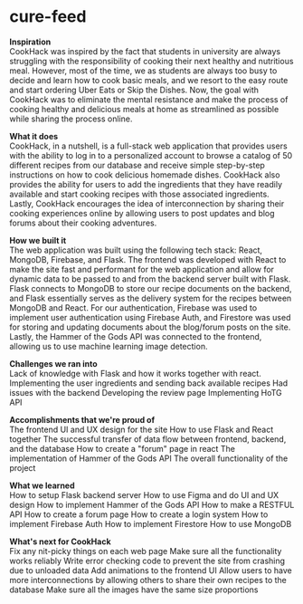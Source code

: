 # cure-feed
**Inspiration**                                                                                                                                                          
CookHack was inspired by the fact that students in university are always struggling with the responsibility of cooking their next healthy and nutritious meal. However, most of the time, we as students are always too busy to decide and learn how to cook basic meals, and we resort to the easy route and start ordering Uber Eats or Skip the Dishes. Now, the goal with CookHack was to eliminate the mental resistance and make the process of cooking healthy and delicious meals at home as streamlined as possible while sharing the process online.

**What it does**                                                                                                                                                        
CookHack, in a nutshell, is a full-stack web application that provides users with the ability to log in to a personalized account to browse a catalog of 50 different recipes from our database and receive simple step-by-step instructions on how to cook delicious homemade dishes. CookHack also provides the ability for users to add the ingredients that they have readily available and start cooking recipes with those associated ingredients. Lastly, CookHack encourages the idea of interconnection by sharing their cooking experiences online by allowing users to post updates and blog forums about their cooking adventures.

**How we built it**                                                                                                                                                      
The web application was built using the following tech stack: React, MongoDB, Firebase, and Flask. The frontend was developed with React to make the site fast and performant for the web application and allow for dynamic data to be passed to and from the backend server built with Flask. Flask connects to MongoDB to store our recipe documents on the backend, and Flask essentially serves as the delivery system for the recipes between MongoDB and React. For our authentication, Firebase was used to implement user authentication using Firebase Auth, and Firestore was used for storing and updating documents about the blog/forum posts on the site. Lastly, the Hammer of the Gods API was connected to the frontend, allowing us to use machine learning image detection.

**Challenges we ran into**                                                                                                                                              
Lack of knowledge with Flask and how it works together with react.
Implementing the user ingredients and sending back available recipes
Had issues with the backend
Developing the review page
Implementing HoTG API


**Accomplishments that we're proud of**                                                                                                                                    
The frontend UI and UX design for the site
How to use Flask and React together
The successful transfer of data flow between frontend, backend, and the database
How to create a "forum" page in react
The implementation of Hammer of the Gods API
The overall functionality of the project

**What we learned**                                                                                                                                                      
How to setup Flask backend server
How to use Figma and do UI and UX design
How to implement Hammer of the Gods API
How to make a RESTFUL API
How to create a forum page
How to create a login system
How to implement Firebase Auth
How to implement Firestore
How to use MongoDB

**What's next for CookHack**                                                                                                                                            
Fix any nit-picky things on each web page
Make sure all the functionality works reliably
Write error checking code to prevent the site from crashing due to unloaded data
Add animations to the frontend UI
Allow users to have more interconnections by allowing others to share their own recipes to the database
Make sure all the images have the same size proportions
